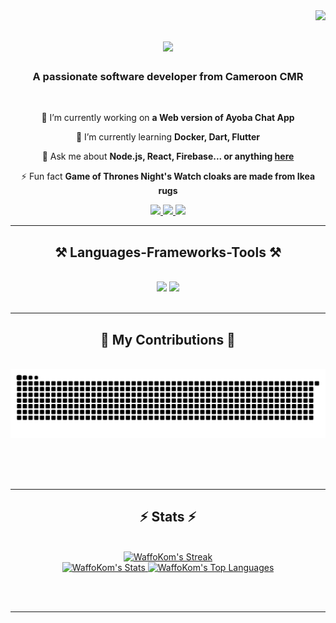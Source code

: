 <img align="right" src="https://visitor-badge.laobi.icu/badge?page_id=WaffoKom" />

<h1 align="center">
    <img src="https://readme-typing-svg.herokuapp.com/?font=Righteous&size=35&center=true&vCenter=true&width=500&height=70&duration=4000&lines=Hi+There!+👋;+I'm+DaniloWaffis!;" />
</h1>

<h3 align="center">A passionate software developer from Cameroon CMR</h3>

<br/>

<div align="center">
 
 🔭 I’m currently working on **a Web version of Ayoba Chat App**
 
 🌱 I’m currently learning **Docker, Dart, Flutter**

💬 Ask me about **Node.js, React, Firebase... or anything [here](https://github.com/WaffoKom/WaffoKom/issues)**

⚡ Fun fact **Game of Thrones Night's Watch cloaks are made from Ikea rugs**

 </div>
 
<div align="center"> 
  <a href="kwdparabic@gmail.com">
    <img src="https://img.shields.io/badge/Gmail-333333?style=for-the-badge&logo=gmail&logoColor=red" />
  </a>
  <a href="https://www.linkedin.com/in/daniel-kom-b4a861314/" target="_blank">
    <img src="https://img.shields.io/badge/LinkedIn-0077B5?style=for-the-badge&logo=linkedin&logoColor=white" target="_blank" />
  </a>
  <a href="https://x.com/DaniloWaff40563/" target="_blank">
    <img src="https://img.shields.io/twitter/follow/DaniloWaffis?style=for-the-badge&logo=x&logoColor=white" target="_blank"/>
  </a>
</div>

 <hr/>
 
<h2 align="center">⚒️ Languages-Frameworks-Tools ⚒️</h2>
<br/>
<div align="center">
    <img src="https://skillicons.dev/icons?i=react,mui,html,css,vscode,github,tailwind,git" />
    <img src="https://skillicons.dev/icons?i=nodejs,python,javascript,typescript,express,firebase,mongodb,mysql"/><br>
</div>

<br/>
<hr/>

<div align="center">
  <h2>🐍 My Contributions 🐍</h2>
  <br>
  <img alt="snake eating my contributions" src="https://raw.githubusercontent.com/WaffoKom/WaffoKom/output/github-contribution-grid-snake.svg" />
  
  <br/><br/><br/>
</div>

<hr/>

<h2 align="center">⚡ Stats ⚡</h2>

<br>

<div align=center>
    <a href="https://github-readme-streak-stats.herokuapp.com/?user=WaffoKom&theme=vue-dark&hide_border=false">
      <img src="https://github-readme-streak-stats.herokuapp.com/?user=WaffoKom&theme=vue-dark&hide_border=false&border_radius=10" alt="WaffoKom's Streak"/>
    </a>
   
  <br/>
  <a href="https://github-readme-stats.vercel.app/api?username=WaffoKom&theme=vue-dark&show_icons=true&hide_border=false&count_private=false">
  <img src="https://github-readme-stats.vercel.app/api?username=WaffoKom&theme=vue-dark&show_icons=true&hide_border=false&count_private=false" alt="WaffoKom's Stats">
</a>
 <a href="https://github-readme-stats.vercel.app/api/top-langs/?username=WaffoKom&theme=vue-dark&show_icons=true&hide_border=false&layout=compact">
      <img src="https://github-readme-stats.vercel.app/api/top-langs/?username=WaffoKom&theme=vue-dark&show_icons=true&hide_border=false&layout=compact" alt="WaffoKom's Top Languages">
    </a>
 
</div>

<br/><br/>

<hr/>

<br/>

<br/>
